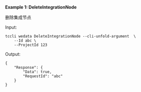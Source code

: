 **Example 1: DeleteIntegrationNode**

删除集成节点

Input: 

```
tccli wedata DeleteIntegrationNode --cli-unfold-argument  \
    --Id abc \
    --ProjectId 123
```

Output: 
```
{
    "Response": {
        "Data": true,
        "RequestId": "abc"
    }
}
```

